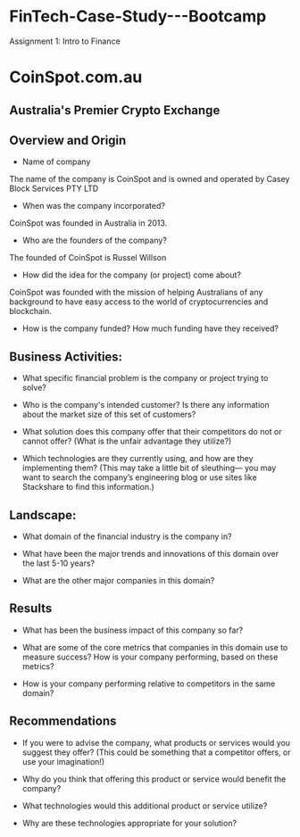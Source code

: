 # FinTech-Case-Study---Bootcamp
Assignment 1: Intro to Finance

# CoinSpot.com.au
## Australia's Premier Crypto Exchange

## Overview and Origin

* Name of company

The name of the company is CoinSpot and is owned and operated by Casey Block Services PTY LTD

* When was the company incorporated?

CoinSpot was founded in Australia in 2013. 

* Who are the founders of the company?

The founded of CoinSpot is Russel Willson


* How did the idea for the company (or project) come about?

CoinSpot was founded with the mission of helping Australians of any background to have easy access to the world of cryptocurrencies and blockchain. 

* How is the company funded? How much funding have they received?




## Business Activities:

* What specific financial problem is the company or project trying to solve?







* Who is the company's intended customer?  Is there any information about the market size of this set of customers?

* What solution does this company offer that their competitors do not or cannot offer? (What is the unfair advantage they utilize?)

* Which technologies are they currently using, and how are they implementing them? (This may take a little bit of sleuthing–– you may want to search the company’s engineering blog or use sites like Stackshare to find this information.)

## Landscape:

* What domain of the financial industry is the company in?

* What have been the major trends and innovations of this domain over the last 5-10 years?

* What are the other major companies in this domain?

## Results

* What has been the business impact of this company so far?

* What are some of the core metrics that companies in this domain use to measure success? How is your company performing, based on these metrics?

* How is your company performing relative to competitors in the same domain?

## Recommendations

* If you were to advise the company, what products or services would you suggest they offer? (This could be something that a competitor offers, or use your imagination!)

* Why do you think that offering this product or service would benefit the company?

* What technologies would this additional product or service utilize?

* Why are these technologies appropriate for your solution?




